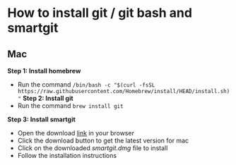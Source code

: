# How to install git / git bash and smartgit

## Mac

__Step 1: Install homebrew__
+ Run the command `/bin/bash -c "$(curl -fsSL https://raw.githubusercontent.com/Homebrew/install/HEAD/install.sh)"`
**Step 2: Install git**
+ Run the command `brew install git`

**Step 3: Install smartgit**
+ Open the download [link](https://www.syntevo.com/smartgit/download) in your browser
+ Click the download button to get the latest version for mac
+ Click on the downloaded _smartgit.dmg_ file to install
+ Follow the installation instructions

